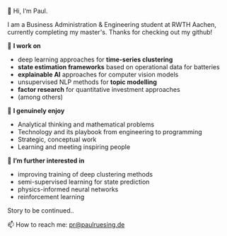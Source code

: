 👋 Hi, I‘m Paul.

I am a Business Administration & Engineering student at RWTH Aachen, currently completing my master's. Thanks for checking out my github!

🔧 **I work on**
- deep learning approaches for **time-series clustering**
- **state estimation frameworks** based on operational data for batteries
- **explainable AI** approaches for computer vision models
- unsupervised NLP methods for **topic modelling**
- **factor research** for quantitative investment approaches
- (among others)

👀 **I genuinely enjoy**
- Analytical thinking and mathematical problems
- Technology and its playbook from engineering to programming 
- Strategic, conceptual work
- Learning and meeting inspiring people

🌱 **I’m further interested in**
- improving training of deep clustering methods
- semi-supervised learning for state prediction
- physics-informed neural networks
- reinforcement learning

Story to be continued..

📫 How to reach me: pr@paulruesing.de

<!---
paulruesing/paulruesing is a ✨ special ✨ repository because its `README.md` (this file) appears on your GitHub profile.
You can click the Preview link to take a look at your changes.
--->
